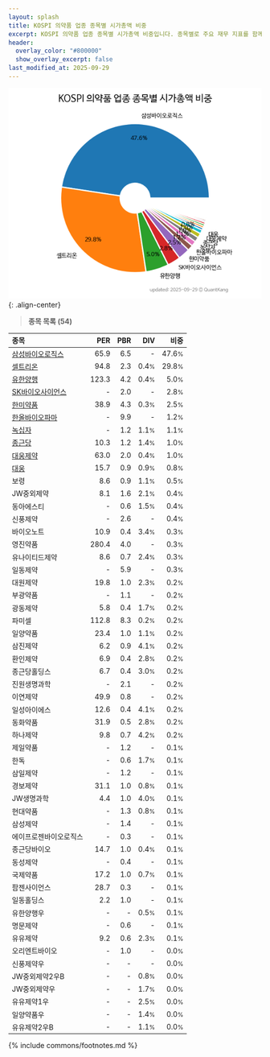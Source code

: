 ```yaml
---
layout: splash
title: KOSPI 의약품 업종 종목별 시가총액 비중
excerpt: KOSPI 의약품 업종 종목별 시가총액 비중입니다. 종목별로 주요 재무 지표를 함께 표시합니다.
header:
  overlay_color: "#800000"
  show_overlay_excerpt: false
last_modified_at: 2025-09-29
---
```



![KOSPI 의약품 업종 종목별 시가총액 비중](/stats/sector/images/kospi_업종_의약품_종목.png){: .align-center}


> **종목 목록 (54)**<a id="list"></a>

| **종목** | **PER** | **PBR** | **DIV** | **비중** |
| :------- | ------: | ------: | ------: | -------: |
| [삼성바이오로직스](/207940/) | 65.9 | 6.5 | - | 47.6<small>%</small> |
| [셀트리온](/068270/) | 94.8 | 2.3 | 0.4<small>%</small> | 29.8<small>%</small> |
| [유한양행](/000100/) | 123.3 | 4.2 | 0.4<small>%</small> | 5.0<small>%</small> |
| [SK바이오사이언스](/302440/) | - | 2.0 | - | 2.8<small>%</small> |
| [한미약품](/128940/) | 38.9 | 4.3 | 0.3<small>%</small> | 2.5<small>%</small> |
| [한올바이오파마](/009420/) | - | 9.9 | - | 1.2<small>%</small> |
| [녹십자](/006280/) | - | 1.2 | 1.1<small>%</small> | 1.1<small>%</small> |
| [종근당](/185750/) | 10.3 | 1.2 | 1.4<small>%</small> | 1.0<small>%</small> |
| [대웅제약](/069620/) | 63.0 | 2.0 | 0.4<small>%</small> | 1.0<small>%</small> |
| [대웅](/003090/) | 15.7 | 0.9 | 0.9<small>%</small> | 0.8<small>%</small> |
| 보령 | 8.6 | 0.9 | 1.1<small>%</small> | 0.5<small>%</small> |
| JW중외제약 | 8.1 | 1.6 | 2.1<small>%</small> | 0.4<small>%</small> |
| 동아에스티 | - | 0.6 | 1.5<small>%</small> | 0.4<small>%</small> |
| 신풍제약 | - | 2.6 | - | 0.4<small>%</small> |
| 바이오노트 | 10.9 | 0.4 | 3.4<small>%</small> | 0.3<small>%</small> |
| 영진약품 | 280.4 | 4.0 | - | 0.3<small>%</small> |
| 유나이티드제약 | 8.6 | 0.7 | 2.4<small>%</small> | 0.3<small>%</small> |
| 일동제약 | - | 5.9 | - | 0.3<small>%</small> |
| 대원제약 | 19.8 | 1.0 | 2.3<small>%</small> | 0.2<small>%</small> |
| 부광약품 | - | 1.1 | - | 0.2<small>%</small> |
| 광동제약 | 5.8 | 0.4 | 1.7<small>%</small> | 0.2<small>%</small> |
| 파미셀 | 112.8 | 8.3 | 0.2<small>%</small> | 0.2<small>%</small> |
| 일양약품 | 23.4 | 1.0 | 1.1<small>%</small> | 0.2<small>%</small> |
| 삼진제약 | 6.2 | 0.9 | 4.1<small>%</small> | 0.2<small>%</small> |
| 환인제약 | 6.9 | 0.4 | 2.8<small>%</small> | 0.2<small>%</small> |
| 종근당홀딩스 | 6.7 | 0.4 | 3.0<small>%</small> | 0.2<small>%</small> |
| 진원생명과학 | - | 2.1 | - | 0.2<small>%</small> |
| 이연제약 | 49.9 | 0.8 | - | 0.2<small>%</small> |
| 일성아이에스 | 12.6 | 0.4 | 4.1<small>%</small> | 0.2<small>%</small> |
| 동화약품 | 31.9 | 0.5 | 2.8<small>%</small> | 0.2<small>%</small> |
| 하나제약 | 9.8 | 0.7 | 4.2<small>%</small> | 0.2<small>%</small> |
| 제일약품 | - | 1.2 | - | 0.1<small>%</small> |
| 한독 | - | 0.6 | 1.7<small>%</small> | 0.1<small>%</small> |
| 삼일제약 | - | 1.2 | - | 0.1<small>%</small> |
| 경보제약 | 31.1 | 1.0 | 0.8<small>%</small> | 0.1<small>%</small> |
| JW생명과학 | 4.4 | 1.0 | 4.0<small>%</small> | 0.1<small>%</small> |
| 현대약품 | - | 1.3 | 0.8<small>%</small> | 0.1<small>%</small> |
| 삼성제약 | - | 1.4 | - | 0.1<small>%</small> |
| 에이프로젠바이오로직스 | - | 0.3 | - | 0.1<small>%</small> |
| 종근당바이오 | 14.7 | 1.0 | 0.4<small>%</small> | 0.1<small>%</small> |
| 동성제약 | - | 0.4 | - | 0.1<small>%</small> |
| 국제약품 | 17.2 | 1.0 | 0.7<small>%</small> | 0.1<small>%</small> |
| 팜젠사이언스 | 28.7 | 0.3 | - | 0.1<small>%</small> |
| 일동홀딩스 | 2.2 | 1.0 | - | 0.1<small>%</small> |
| 유한양행우 | - | - | 0.5<small>%</small> | 0.1<small>%</small> |
| 명문제약 | - | 0.6 | - | 0.1<small>%</small> |
| 유유제약 | 9.2 | 0.6 | 2.3<small>%</small> | 0.1<small>%</small> |
| 오리엔트바이오 | - | 1.0 | - | 0.0<small>%</small> |
| 신풍제약우 | - | - | - | 0.0<small>%</small> |
| JW중외제약2우B | - | - | 0.8<small>%</small> | 0.0<small>%</small> |
| JW중외제약우 | - | - | 1.7<small>%</small> | 0.0<small>%</small> |
| 유유제약1우 | - | - | 2.5<small>%</small> | 0.0<small>%</small> |
| 일양약품우 | - | - | 1.4<small>%</small> | 0.0<small>%</small> |
| 유유제약2우B | - | - | 1.1<small>%</small> | 0.0<small>%</small> |

{% include commons/footnotes.md %}